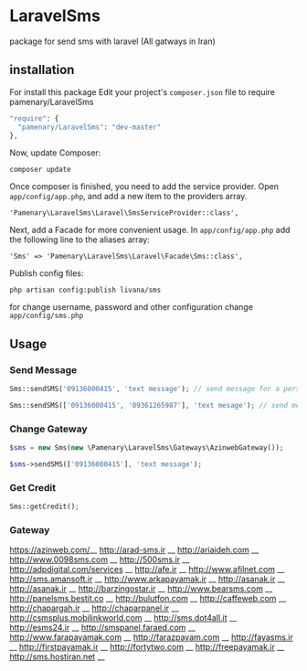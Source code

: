 # LaravelSms
package for send sms with laravel  (All gatways in Iran)

installation
------------
For install this package Edit your project's ```composer.json``` file to require pamenary/LaravelSms

```php
"require": {
  "pamenary/LaravelSms": "dev-master"
},
```

Now, update Composer:
```
composer update
```

Once composer is finished, you need to add the service provider. Open ```app/config/app.php```, and add a new item to the providers array.

```
'Pamenary\LaravelSms\Laravel\SmsServiceProvider::class',
```

Next, add a Facade for more convenient usage. In ```app/config/app.php``` add the following line to the aliases array:

```
'Sms' => 'Pamenary\LaravelSms\Laravel\Facade\Sms::class',
```
Publish config files:
```
php artisan config:publish livana/sms
```
for change username, password and other configuration change ```app/config/sms.php```

Usage
-----
### Send Message
```php
Sms::sendSMS('09136000415', 'text message'); // send message for a person

Sms::sendSMS(['09136000415', '09361265987'], 'text mesage'); // send message for persons
```
### Change Gateway

```php
$sms = new Sms(new \Pamenary\LaravelSms\Gateways\AzinwebGateway());

$sms->sendSMS(['09136000415'], 'text message');
```

### Get Credit
```php
Sms::getCredit();
```

### Gateway
https://azinweb.com/__
http://arad-sms.ir __
http://ariaideh.com __
http://www.0098sms.com __
http://500sms.ir __
http://adpdigital.com/services __
http://afe.ir __
http://www.afilnet.com __
http://sms.amansoft.ir __
http://www.arkapayamak.ir __
http://asanak.ir __
http://asanak.ir __
http://barzingostar.ir __
http://www.bearsms.com __
http://panelsms.bestit.co __
http://bulutfon.com __
http://caffeweb.com __
http://chapargah.ir __
http://chaparpanel.ir __
http://csmsplus.mobilinkworld.com __
http://sms.dot4all.it __
http://esms24.ir __
http://smspanel.faraed.com __
http://www.farapayamak.com __
http://farazpayam.com __
http://fayasms.ir __
http://firstpayamak.ir __
http://fortytwo.com __
http://freepayamak.ir __
http://sms.hostiran.net __
